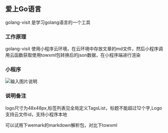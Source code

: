 ## 爱上Go语言
golang-visit 是学习golang语言的一个工具

### 工作原理
golang-visit 使用小程序云环境，在云环境中存放文章的md文件，然后小程序调用云函数获取使用towxml包转换后的json数据，在小程序端进行渲染

### 小程序
![输入图片说明](https://images.gitee.com/uploads/images/2019/0131/101857_e5398b5c_90803.jpeg "gh_47e307f4f905_258.jpg")

### 说明备注

logo尺寸为48x48px,标签列表见全局定义TagsList，标题不能超过12个字,Logo支持云文件id，支持小程序本地

可以试用下wemark的markdown解析包，对比下towxml